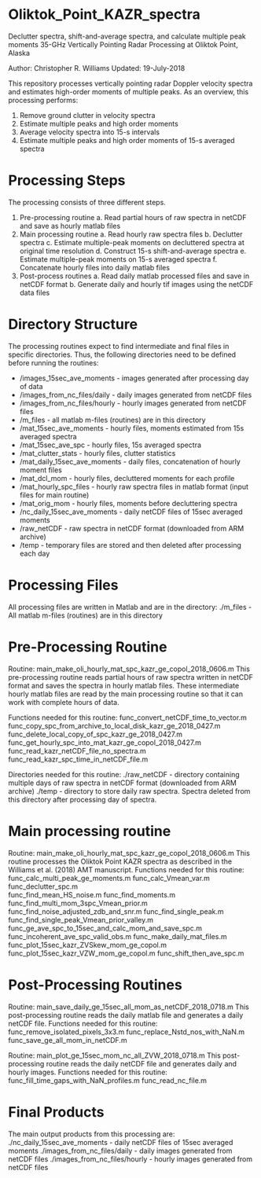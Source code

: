 # Oliktok_Point_KAZR_spectra
Declutter spectra, shift-and-average spectra, and calculate multiple peak moments
35-GHz Vertically Pointing Radar Processing at Oliktok Point, Alaska 

Author: 	Christopher R. Williams
Updated: 	19-July-2018

This repository processes vertically pointing radar Doppler velocity spectra and estimates high-order moments of multiple peaks. As an overview, this processing performs:
  1.	Remove ground clutter in velocity spectra
  2.	Estimate multiple peaks and high order moments
  3.	Average velocity spectra into 15-s intervals
  4.	Estimate multiple peaks and high order moments of 15-s averaged spectra 
  
# Processing Steps
The processing consists of three different steps.
  1.	Pre-processing routine
    a.	Read partial hours of raw spectra in netCDF and save as hourly matlab files
  2.	Main processing routine 
    a.	Read hourly raw spectra files
    b.	Declutter spectra
    c.	Estimate multiple-peak moments on decluttered spectra at original time resolution
    d.	Construct 15-s shift-and-average spectra
    e.	Estimate multiple-peak moments on 15-s averaged spectra
    f.	Concatenate hourly files into daily matlab files
  3.	Post-process routines
    a.	Read daily matlab processed files and save in netCDF format
    b.	Generate daily and hourly tif images using the netCDF data files

# Directory Structure

The processing routines expect to find intermediate and final files in specific directories. Thus, the following directories need to be defined before running the routines: 

- /images_15sec_ave_moments 	- images generated after processing day of data
- /images_from_nc_files/daily 	- daily images generated from netCDF files
- /images_from_nc_files/hourly	- hourly images generated from netCDF files
- /m_files 			- all matlab m-files (routines) are in this directory
- /mat_15sec_ave_moments  	- hourly files, moments estimated from 15s averaged spectra
- /mat_15sec_ave_spc 		- hourly files, 15s averaged spectra
- /mat_clutter_stats 		- hourly files, clutter statistics
- /mat_daily_15sec_ave_moments 	- daily files, concatenation of hourly moment files
- /mat_dcl_mom 		- hourly files, decluttered moments for each profile
- /mat_hourly_spc_files 	- hourly raw spectra files in matlab format (input files for main routine)
- /mat_orig_mom 		- hourly files, moments before decluttering spectra
- /nc_daily_15sec_ave_moments 	- daily netCDF files of 15sec averaged moments
- /raw_netCDF 		- raw spectra in netCDF format (downloaded from ARM archive)
- /temp	- temporary files are stored and then deleted after processing each day

# Processing Files

All processing files are written in Matlab and are in the directory:
	./m_files 			- All matlab m-files (routines) are in this directory

# Pre-Processing Routine

Routine: main_make_oli_hourly_mat_spc_kazr_ge_copol_2018_0606.m
This pre-processing routine reads partial hours of raw spectra written in netCDF format and saves the spectra in hourly matlab files. These intermediate hourly matlab files are read by the main processing routine so that it can work with complete hours of data. 

Functions needed for this routine:
  func_convert_netCDF_time_to_vector.m
  func_copy_spc_from_archive_to_local_disk_kazr_ge_2018_0427.m
  func_delete_local_copy_of_spc_kazr_ge_2018_0427.m
  func_get_hourly_spc_into_mat_kazr_ge_copol_2018_0427.m
  func_read_kazr_netCDF_file_no_spectra.m
  func_read_kazr_spc_time_in_netCDF_file.m

Directories needed for this routine:
  ./raw_netCDF 	- directory containing multiple days of raw spectra in netCDF format (downloaded from ARM archive)
  ./temp	- directory to store daily raw spectra. Spectra deleted from this directory after processing day of spectra.

# Main processing routine

Routine: main_make_oli_hourly_mat_spc_kazr_ge_copol_2018_0606.m
This routine processes the Oliktok Point KAZR spectra as described in the Williams et al. (2018) AMT manuscript.
Functions needed for this routine:
	func_calc_multi_peak_ge_moments.m
	func_calc_Vmean_var.m
	func_declutter_spc.m 	
	func_find_mean_HS_noise.m
	func_find_moments.m
	func_find_multi_mom_3spc_Vmean_prior.m
	func_find_noise_adjusted_zdb_and_snr.m
	func_find_single_peak.m
	func_find_single_peak_Vmean_prior_valley.m
	func_ge_ave_spc_to_15sec_and_calc_mom_and_save_spc.m
	func_incoherent_ave_spc_valid_obs.m
	func_make_daily_mat_files.m
	func_plot_15sec_kazr_ZVSkew_mom_ge_copol.m
	func_plot_15sec_kazr_VZW_mom_ge_copol.m
	func_shift_then_ave_spc.m

# Post-Processing Routines

Routine: main_save_daily_ge_15sec_all_mom_as_netCDF_2018_0718.m
This post-processing routine reads the daily matlab file and generates a daily netCDF file. 
Functions needed for this routine:
  func_remove_isolated_pixels_3x3.m
  func_replace_Nstd_nos_with_NaN.m
  func_save_ge_all_mom_in_netCDF.m

Routine: main_plot_ge_15sec_mom_nc_all_ZVW_2018_0718.m
This post-processing routine reads the daily netCDF file and generates daily and hourly images. 
Functions needed for this routine:
  func_fill_time_gaps_with_NaN_profiles.m
  func_read_nc_file.m

# Final Products
The main output products from this processing are:
	./nc_daily_15sec_ave_moments 	- daily netCDF files of 15sec averaged moments
	./images_from_nc_files/daily 		- daily images generated from netCDF files
	./images_from_nc_files/hourly		- hourly images generated from netCDF files

